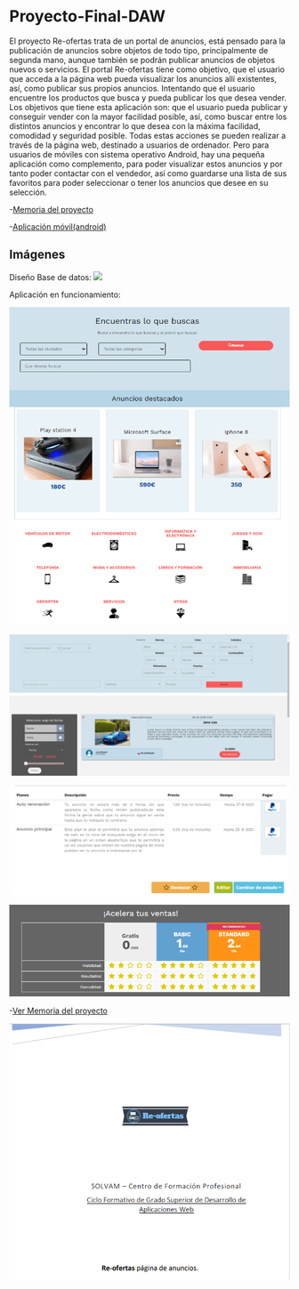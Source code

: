 # Proyecto-Final-DAW

El  proyecto  Re-ofertas trata  de un portal  de  anuncios,  está  pensado  para  la 
publicación  de  anuncios  sobre  objetos  de  todo  tipo,  principalmente  de  segunda 
mano, aunque también se podrán publicar anuncios de objetos nuevos o servicios. 
El portal Re-ofertas tiene como objetivo, que el usuario que acceda a la página web 
pueda visualizar los anuncios allí existentes, así, como publicar sus propios anuncios. 
Intentando  que  el  usuario  encuentre  los  productos  que  busca  y  pueda  publicar  los 
que desea vender.  
Los  objetivos  que  tiene esta  aplicación  son: que el  usuario  pueda publicar  y 
conseguir vender con la mayor facilidad posible, así, como buscar entre los distintos 
anuncios y encontrar lo que desea con la máxima facilidad, comodidad y seguridad 
posible. 
Todas  estas  acciones  se  pueden  realizar  a  través  de  la  página  web,  destinado  a 
usuarios de ordenador. Pero para usuarios de móviles con sistema operativo Android, 
hay una pequeña aplicación como complemento, para poder visualizar estos 
anuncios y por tanto poder contactar con el vendedor, así como guardarse una lista 
de  sus  favoritos  para  poder  seleccionar  o  tener  los  anuncios  que  desee  en  su 
selección. 

-[Memoria del proyecto](https://raw.githubusercontent.com/lugman/Proyecto-Final-DAW/main/Memoria_Lugman.pdf)

-[Aplicación móvil(android)](https://github.com/lugman/Proyectos-DAW/tree/main/Aplicacion-movil-proyecto-final-daw)

Imágenes
---

Diseño Base de datos:
![](https://github.com/lugman/Proyecto-Final-DAW/blob/main/dise%C3%B1o-bd.png)

Aplicación en funcionamiento:

![](https://github.com/lugman/Proyecto-Final-DAW/blob/main/buscar.png)

![](https://github.com/lugman/Proyecto-Final-DAW/blob/main/busqueda.png)

![](https://github.com/lugman/Proyecto-Final-DAW/blob/main/destacar-1.png)
<p align="center">
  <img src="https://github.com/lugman/Proyecto-Final-DAW/blob/main/destacar-2.png">
</p>

-[Ver Memoria del proyecto](https://raw.githubusercontent.com/lugman/Proyecto-Final-DAW/main/Memoria_Lugman.pdf)

[![](https://github.com/lugman/Proyecto-Final-DAW/blob/main/memoria.png)]((https://raw.githubusercontent.com/lugman/Proyecto-Final-DAW/main/Memoria_Lugman.pdf))
